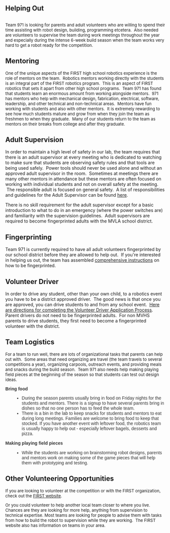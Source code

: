 
  <div class="content">
    <div class="field field-name-body field-type-text-with-summary field-label-hidden"><div class="field-items"><div class="field-item even"><div style="overflow: auto;"><h2>Helping Out</h2></div><p class="first"><span style="font-size: 13.008px;">Team 971 is looking for parents and adult volunteers who are willing to spend their time assisting with robot design, building, programming etcetera.  Also needed are volunteers to supervise the team during work meetings throughout the year and especially during the intense 6-week build season when the team works very hard to get a robot ready for the competition.  </span></p><h2>Mentoring</h2><p style="font-size: 13.008px;">One of the unique aspects of the FIRST high school robotics experience is the role of mentors on the team.  Robotics mentors working directly with the students is an integral part of the FIRST robotics program.  This is an aspect of FIRST robotics that sets it apart from other high school programs.  Team 971 has found that students learn an enormous amount from working alongside mentors.  971 has mentors who help with mechanical design, fabrication, electrical, software, leadership, and other technical and non-technical areas.  Mentors have fun working with students and also with other mentors.  It is extremely rewarding to see how much students mature and grow from when they join the team as freshmen to when they graduate.  Many of our students return to the team as mentors on their breaks from college and after they graduate.</p><h2>Adult Supervision</h2><p>In order to maintain a high level of safety in our lab, the team requires that there is an adult supervisor at every meeting who is dedicated to watching to make sure that students are observing safety rules and that tools are being used safely.  Power tools should never be used alone and without an approved adult supervisor in the room.  Sometimes at meetings there are many other mentors in attendance but these mentors are often focused on working with individual students and not on overall safety at the meeting.  The responsible adult is focused on general safety.  A list of responsibilities and guidelines for the Adult Supervisor can be found <a href="adult-supervision-responsibilities.html">here</a>.</p><p>There is no skill requirement for the adult supervisor except for a basic introduction to what to do in an emergency (where the power switches are) and familiarity with the supervision guidelines.  Adult supervisors are required to become fingerprinted adults with the MVLA school district.</p><h2>Fingerprinting</h2><p>Team 971 is currently required to have all adult volunteers fingerprinted by our school district before they are allowed to help out.  If you're interested in helping us out, the team has assembled <a href="fingerprinting.html">comprehensive instructions</a> on how to be fingerprinted.</p><h2>Volunteer Driver</h2><p>In order to drive any student, other than your own child, to a robotics event you have to be a district approved driver.  The good news is that once you are approved, you can drive students to and from any school event.  <a href="volunteer-driver-application-process.html">Here are directions for completing the Volunteer Driver Application Process</a>.  Parent drivers do not need to be fingerprinted adults.  For non MVHS parents to drive students, they first need to become a fingerprinted volunteer with the district.</p><h2>Team Logistics</h2><p style="font-size: 13.008px;">For a team to run well, there are lots of organizational tasks that parents can help out with.  Some areas that need organizing are travel (the team travels to several competitions a year), organizing carpools, outreach events, and providing meals and snacks during the build season.  Team 971 also needs help making playing field pieces at the beginning of the season so that students can test out design ideas.</p><p style="font-size: 13.008px;"><strong style="font-variant-numeric: inherit; font-variant-east-asian: inherit; font-stretch: inherit; line-height: inherit; font-family: Nobile, Verdana, sans-serif; font-size: 14px; color: #333333;">Bring food </strong></p><ul style="margin-top: 0px; margin-bottom: 1em; margin-left: 0px; font-variant-numeric: inherit; font-variant-east-asian: inherit; font-stretch: inherit; line-height: inherit; font-family: Nobile, Verdana, sans-serif; font-size: 14px; list-style-type: none; list-style-image: initial; color: #333333;"><li style="font-style: inherit; font-variant: inherit; font-weight: inherit; font-stretch: inherit; line-height: inherit; font-family: inherit; list-style: disc; margin-left: 2em !important;">During the season parents usually bring in food on Friday nights for the students and mentors. There is a signup to have several parents bring in dishes so that no one person has to feed the whole team. </li><li style="font-style: inherit; font-variant: inherit; font-weight: inherit; font-stretch: inherit; line-height: inherit; font-family: inherit; list-style: disc; margin-left: 2em !important;">There is a bin in the lab to keep snacks for students and mentors to eat during long meetings. Families are welcome to bring food to keep that stocked. If you have another event with leftover food, the robotics team is usually happy to help out - especially leftover bagels, desserts and pizza.</li></ul><p><strong style="font-variant-numeric: inherit; font-variant-east-asian: inherit; font-stretch: inherit; line-height: inherit; font-family: Nobile, Verdana, sans-serif; font-size: 14px; color: #333333;">Making playing field pieces</strong><span style="font-variant-numeric: inherit; font-variant-east-asian: inherit; font-stretch: inherit; line-height: inherit; font-family: Nobile, Verdana, sans-serif; font-size: 14px; color: #333333;"> </span></p><ul style="margin-top: 0px; margin-bottom: 1em; margin-left: 0px; font-variant-numeric: inherit; font-variant-east-asian: inherit; font-stretch: inherit; line-height: inherit; font-family: Nobile, Verdana, sans-serif; font-size: 14px; list-style-type: none; list-style-image: initial; color: #333333;"><li style="font-style: inherit; font-variant: inherit; font-weight: inherit; font-stretch: inherit; line-height: inherit; font-family: inherit; list-style: disc; margin-left: 2em !important;">While the students are working on brainstorming robot designs, parents and mentors work on making some of the game pieces that will help them with prototyping and testing. </li></ul><h2>Other Volunteering Opportunities</h2><p class="first" style="font-size: 13.008px;">If you are looking to volunteer at the competition or with the FIRST organization, check out the <a title="How to get involved with FIRST" href="http://www.firstinspires.org" target="_blank" rel="noopener">FIRST website</a>.</p><p style="font-size: 13.008px;">Or you could volunteer to help another local team closer to where you live. Chances are they are looking for more help, anything from supervision to technical expertise. Most teams are looking for people to advise them with tasks from how to build the robot to supervision while they are working.  The FIRST website also has information on teams in your area.</p>
